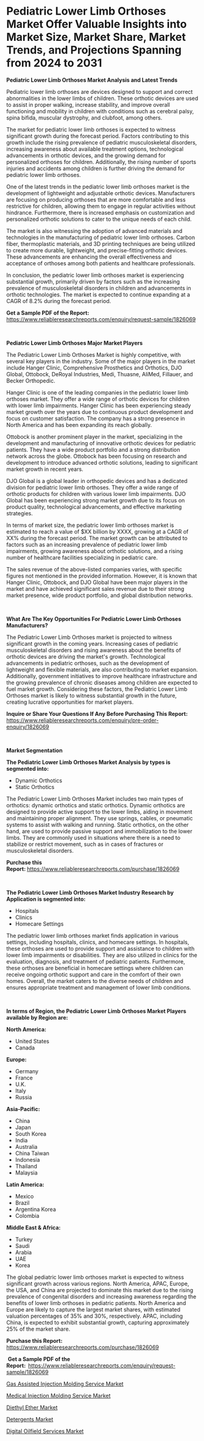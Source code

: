 <p><h1>Pediatric Lower Limb Orthoses Market Offer Valuable Insights into Market Size, Market Share, Market Trends, and Projections Spanning from 2024 to 2031</h1></p><p><strong>Pediatric Lower Limb Orthoses Market Analysis and Latest Trends</strong></p>
<p><p>Pediatric lower limb orthoses are devices designed to support and correct abnormalities in the lower limbs of children. These orthotic devices are used to assist in proper walking, increase stability, and improve overall functioning and mobility in children with conditions such as cerebral palsy, spina bifida, muscular dystrophy, and clubfoot, among others.</p><p>The market for pediatric lower limb orthoses is expected to witness significant growth during the forecast period. Factors contributing to this growth include the rising prevalence of pediatric musculoskeletal disorders, increasing awareness about available treatment options, technological advancements in orthotic devices, and the growing demand for personalized orthoses for children. Additionally, the rising number of sports injuries and accidents among children is further driving the demand for pediatric lower limb orthoses.</p><p>One of the latest trends in the pediatric lower limb orthoses market is the development of lightweight and adjustable orthotic devices. Manufacturers are focusing on producing orthoses that are more comfortable and less restrictive for children, allowing them to engage in regular activities without hindrance. Furthermore, there is increased emphasis on customization and personalized orthotic solutions to cater to the unique needs of each child.</p><p>The market is also witnessing the adoption of advanced materials and technologies in the manufacturing of pediatric lower limb orthoses. Carbon fiber, thermoplastic materials, and 3D printing techniques are being utilized to create more durable, lightweight, and precise-fitting orthotic devices. These advancements are enhancing the overall effectiveness and acceptance of orthoses among both patients and healthcare professionals.</p><p>In conclusion, the pediatric lower limb orthoses market is experiencing substantial growth, primarily driven by factors such as the increasing prevalence of musculoskeletal disorders in children and advancements in orthotic technologies. The market is expected to continue expanding at a CAGR of 8.2% during the forecast period.</p></p>
<p><strong>Get a Sample PDF of the Report:&nbsp;</strong> <a href="https://www.reliableresearchreports.com/enquiry/request-sample/1826069">https://www.reliableresearchreports.com/enquiry/request-sample/1826069</a></p>
<p>&nbsp;</p>
<p><strong>Pediatric Lower Limb Orthoses Major Market Players</strong></p>
<p><p>The Pediatric Lower Limb Orthoses Market is highly competitive, with several key players in the industry. Some of the major players in the market include Hanger Clinic, Comprehensive Prosthetics and Orthotics, DJO Global, Ottobock, DeRoyal Industries, Medi, Thuasne, AliMed, Fillauer, and Becker Orthopedic.</p><p>Hanger Clinic is one of the leading companies in the pediatric lower limb orthoses market. They offer a wide range of orthotic devices for children with lower limb impairments. Hanger Clinic has been experiencing steady market growth over the years due to continuous product development and focus on customer satisfaction. The company has a strong presence in North America and has been expanding its reach globally.</p><p>Ottobock is another prominent player in the market, specializing in the development and manufacturing of innovative orthotic devices for pediatric patients. They have a wide product portfolio and a strong distribution network across the globe. Ottobock has been focusing on research and development to introduce advanced orthotic solutions, leading to significant market growth in recent years.</p><p>DJO Global is a global leader in orthopedic devices and has a dedicated division for pediatric lower limb orthoses. They offer a wide range of orthotic products for children with various lower limb impairments. DJO Global has been experiencing strong market growth due to its focus on product quality, technological advancements, and effective marketing strategies.</p><p>In terms of market size, the pediatric lower limb orthoses market is estimated to reach a value of $XX billion by XXXX, growing at a CAGR of XX% during the forecast period. The market growth can be attributed to factors such as an increasing prevalence of pediatric lower limb impairments, growing awareness about orthotic solutions, and a rising number of healthcare facilities specializing in pediatric care.</p><p>The sales revenue of the above-listed companies varies, with specific figures not mentioned in the provided information. However, it is known that Hanger Clinic, Ottobock, and DJO Global have been major players in the market and have achieved significant sales revenue due to their strong market presence, wide product portfolio, and global distribution networks.</p></p>
<p>&nbsp;</p>
<p><strong>What Are The Key Opportunities For Pediatric Lower Limb Orthoses Manufacturers?</strong></p>
<p><p>The Pediatric Lower Limb Orthoses market is projected to witness significant growth in the coming years. Increasing cases of pediatric musculoskeletal disorders and rising awareness about the benefits of orthotic devices are driving the market's growth. Technological advancements in pediatric orthoses, such as the development of lightweight and flexible materials, are also contributing to market expansion. Additionally, government initiatives to improve healthcare infrastructure and the growing prevalence of chronic diseases among children are expected to fuel market growth. Considering these factors, the Pediatric Lower Limb Orthoses market is likely to witness substantial growth in the future, creating lucrative opportunities for market players.</p></p>
<p><strong>Inquire or Share Your Questions If Any Before Purchasing This Report:</strong> <a href="https://www.reliableresearchreports.com/enquiry/pre-order-enquiry/1826069">https://www.reliableresearchreports.com/enquiry/pre-order-enquiry/1826069</a></p>
<p>&nbsp;</p>
<p><strong>Market Segmentation</strong></p>
<p><strong>The Pediatric Lower Limb Orthoses Market Analysis by types is segmented into:</strong></p>
<p><ul><li>Dynamic Orthotics</li><li>Static Orthotics</li></ul></p>
<p><p>The Pediatric Lower Limb Orthoses Market includes two main types of orthotics: dynamic orthotics and static orthotics. Dynamic orthotics are designed to provide active support to the lower limbs, aiding in movement and maintaining proper alignment. They use springs, cables, or pneumatic systems to assist with walking and running. Static orthotics, on the other hand, are used to provide passive support and immobilization to the lower limbs. They are commonly used in situations where there is a need to stabilize or restrict movement, such as in cases of fractures or musculoskeletal disorders.</p></p>
<p><strong>Purchase this Report:&nbsp;</strong><a href="https://www.reliableresearchreports.com/purchase/1826069">https://www.reliableresearchreports.com/purchase/1826069</a></p>
<p>&nbsp;</p>
<p><strong>The Pediatric Lower Limb Orthoses Market Industry Research by Application is segmented into:</strong></p>
<p><ul><li>Hospitals</li><li>Clinics</li><li>Homecare Settings</li></ul></p>
<p><p>The pediatric lower limb orthoses market finds application in various settings, including hospitals, clinics, and homecare settings. In hospitals, these orthoses are used to provide support and assistance to children with lower limb impairments or disabilities. They are also utilized in clinics for the evaluation, diagnosis, and treatment of pediatric patients. Furthermore, these orthoses are beneficial in homecare settings where children can receive ongoing orthotic support and care in the comfort of their own homes. Overall, the market caters to the diverse needs of children and ensures appropriate treatment and management of lower limb conditions.</p></p>
<p>&nbsp;</p>
<p><strong>In terms of Region, the Pediatric Lower Limb Orthoses Market Players available by Region are:</strong></p>
<p>
    <p> <strong> North America: </strong>
        <ul>
            <li>United States</li>
            <li>Canada</li>
        </ul>
        </p> 
    <p> <strong> Europe: </strong>
        <ul>
            <li>Germany</li>
            <li>France</li>
            <li>U.K.</li>
            <li>Italy</li>
            <li>Russia</li>
        </ul>
        </p> 
    <p> <strong> Asia-Pacific: </strong>
        <ul>
            <li>China</li>
            <li>Japan</li>
            <li>South Korea</li>
            <li>India</li>
            <li>Australia</li>
            <li>China Taiwan</li>
            <li>Indonesia</li>
            <li>Thailand</li>
            <li>Malaysia</li>
        </ul>
        </p> 
    <p> <strong> Latin America: </strong>
        <ul>
            <li>Mexico</li>
            <li>Brazil</li>
            <li>Argentina Korea</li>
            <li>Colombia</li>
        </ul>
        </p> 
    <p> <strong> Middle East & Africa: </strong>
        <ul>
            <li>Turkey</li>
            <li>Saudi</li>
            <li>Arabia</li>
            <li>UAE</li>
            <li>Korea</li>
        </ul>
    </p>
    </p>
<p><p>The global pediatric lower limb orthoses market is expected to witness significant growth across various regions. North America, APAC, Europe, the USA, and China are projected to dominate this market due to the rising prevalence of congenital disorders and increasing awareness regarding the benefits of lower limb orthoses in pediatric patients. North America and Europe are likely to capture the largest market shares, with estimated valuation percentages of 35% and 30%, respectively. APAC, including China, is expected to exhibit substantial growth, capturing approximately 25% of the market share.</p></p>
<p><strong>Purchase this Report: </strong><a href="https://www.reliableresearchreports.com/purchase/1826069">https://www.reliableresearchreports.com/purchase/1826069</a></p>
<p>&nbsp;<strong>Get a Sample PDF of the Report:&nbsp;&nbsp;</strong><a href="https://www.reliableresearchreports.com/enquiry/request-sample/1826069">https://www.reliableresearchreports.com/enquiry/request-sample/1826069</a></p>
<p><strong></strong></p>
<p><p><a href="https://github.com/gulaimolin/Market-Research-Report-List-2/blob/main/gas-assisted-injection-molding-service-market.md">Gas Assisted Injection Molding Service Market</a></p><p><a href="https://github.com/gdfhhhj/Market-Research-Report-List-3/blob/main/medical-injection-molding-service-market.md">Medical Injection Molding Service Market</a></p><p><a href="https://medium.com/p/b99f201b9572/edit">Diethyl Ether Market</a></p><p><a href="https://medium.com/p/f2ea97117573/edit">Detergents Market</a></p><p><a href="https://medium.com/p/366ff102175b/edit">Digital Oilfield Services Market</a></p></p>